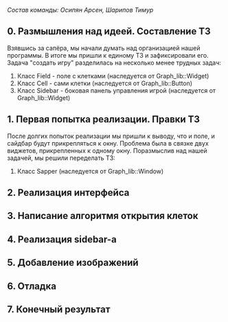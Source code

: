 *Состав команды: Осипян Арсен, Шарипов Тимур*

## 0. Размышления над идеей. Составление ТЗ

Взявшись за сапёра, мы начали думать над организацией нашей программы.
В итоге мы пришли к единому ТЗ и зафиксировали его.
Задача "создать игру" разделилась на несколько менее трудных задач:
1. Класс Field - поле с клетками (наследуется от Graph_lib::Widget)
2. Класс Cell - сами клетки (наследуется от Graph_lib::Button)
3. Класс Sidebar - боковая панель управления игрой (наследуется от Graph_lib::Widget)

## 1. Первая попытка реализации. Правки ТЗ

После долгих попыток реализации мы пришли к выводу, что и поле, и сайдбар будут прикрепляться к окну. Проблема была в связке двух виджетов, прикрепленных к одному окну. Поразмыслив над нашей задачей, мы решили переделать ТЗ:
1. Класс Sapper (наследуется от Graph_lib::Window) 

## 2. Реализация интерфейса
## 3. Написание алгоритмя открытия клеток
## 4. Реализация sidebar-а
## 5. Добавление изображений
## 6. Отладка
## 7. Конечный результат
